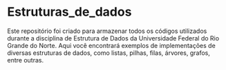 # Estruturas_de_dados

Este repositório foi criado para armazenar todos os códigos utilizados durante a disciplina de Estrutura de Dados da Universidade Federal do Rio Grande do Norte. Aqui você encontrará exemplos de implementações de diversas estruturas de dados, como listas, pilhas, filas, árvores, grafos, entre outras.
